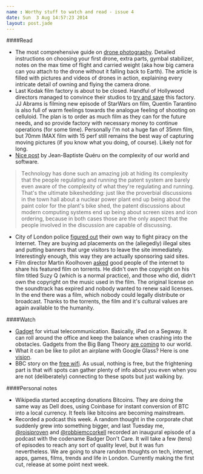 ```yaml
---
name : Worthy stuff to watch and read - issue 4
date: Sun  3 Aug 14:57:23 2014
layout: post.jade
---
```


####Read

* The most comprehensive guide on [drone photography](http://paulstamatiou.com/getting-started-with-drones-quadcopters/). Detailed instructions on choosing your first drone, extra parts, gymbal stabilizer, notes on the max time of flight and carried weight (aka how big camera can you attach to the drone without it falling back to Earth). The article is filled with pictures and videos of drones in action, explaining every intricate detail of owning and flying the camera drone.
* Last Kodak film factory is about to be closed. Handful of Hollywood directors managed to convince their studios to [try and save](http://www.bbc.co.uk/news/entertainment-arts-28559326) this factory. JJ Abrams is filming new episode of StarWars on film, Quentin Tarantino is also full of warm feelings towards the analogue feeling of shooting on celluloid. The plan is to order as much film as they can for the future needs, and so provide factory with necessary money to continue operations (for some time). Personally I'm not a huge fan of 35mm film, but 70mm IMAX film with 15 perf still remains the best way of capturing moving pictures (if you know what you doing, of course). Likely not for long.
* [Nice post](https://plus.google.com/+JeanBaptisteQueru/posts/dfydM2Cnepe) by Jean-Baptiste Quéru on the complexity of our world and software.

>Тechnology has done such an amazing job at hiding its complexity that the people regulating and running the patent system are barely even aware of the complexity of what they're regulating and running. That's the ultimate bikeshedding: just like the proverbial discussions in the town hall about a nuclear power plant end up being about the paint color for the plant's bike shed, the patent discussions about modern computing systems end up being about screen sizes and icon ordering, because in both cases those are the only aspect that the people involved in the discussion are capable of discussing.

* City of London police [figured out](http://www.bbc.co.uk/news/technology-28523738) their own way to fight piracy on the Internet. They are buying ad placements on the (allegedly) illegal sites and putting banners that urge visitors to leave the site immediately. Interestingly enough, this way they are actually sponsoring said sites.
* Film director Martin Koolhoven [asked](http://torrentfreak.com/director-wants-film-pirate-bay-pirates-deliver-140724/) good people of the internet to share his featured film on torrents. He didn't own the copyright on his film titled Suzy Q (which is a normal practice), and those who did, didn't own the copyright on the music used in the film. The original license on the soundtrack has expired and nobody wanted to renew said licenses. In the end there was a film, which nobody could legally distribute or broadcast. Thanks to the torrents, the film and it's cultural values are again available to the humanity.

####Watch

* [Gadget](https://www.youtube.com/watch?v=Oan9TMb47Do) for virtual telecommunication. Basically, iPad on a Segway. It can roll around the office and keep the balance when crashing into the obstacles. Gadgets from the Big Bang Theory [are coming](https://www.youtube.com/watch?v=sSx0NxC-r6g) to our world.
* What it can be like to pilot an airplane with Google Glass? Here is one [vision](https://vimeo.com/101826751).
* BBC story on the [free wifi](http://www.bbc.co.uk/news/technology-28525108). As usual, nothing is free, but the frightening part is that wifi spots can gather plenty of info about you even when you are not (deliberately) connecting to these spots but just walking by.

####Personal notes

* Wikipedia started accepting donations Bitcoins. They are doing the same way as Dell does, using Coinbase for instant conversion of BTC into a local currency. It feels like bitcoins are becoming mainstream.
* Recorded a podcast this week. A random thought in the corporate chat suddenly grew into something bigger, and last Tuesday me, [@roisiproven]( https://twitter.com/roisiproven) and [@robbiemccorkell](https://twitter.com/robbiemccorkell) recorded an inaugural episode of a podcast with the codename Badger Don't Care. It will take a few (tens) of episodes to reach any sort of quality level, but it was fun nevertheless. We are going to share random thoughts on tech, internet, apps, games, films, trends and life in London. Currently making the first cut, release at some point next week.
